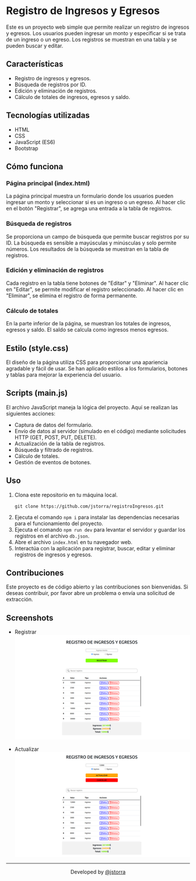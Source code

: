 # Registro de Ingresos y Egresos

Este es un proyecto web simple que permite realizar un registro de ingresos y egresos. Los usuarios pueden ingresar un monto y especificar si se trata de un ingreso o un egreso. Los registros se muestran en una tabla y se pueden buscar y editar.

## Características

- Registro de ingresos y egresos.
- Búsqueda de registros por ID.
- Edición y eliminación de registros.
- Cálculo de totales de ingresos, egresos y saldo.

## Tecnologías utilizadas

- HTML
- CSS
- JavaScript (ES6)
- Bootstrap

## Cómo funciona

### Página principal (index.html)

La página principal muestra un formulario donde los usuarios pueden ingresar un monto y seleccionar si es un ingreso o un egreso. Al hacer clic en el botón "Registrar", se agrega una entrada a la tabla de registros.

### Búsqueda de registros

Se proporciona un campo de búsqueda que permite buscar registros por su ID. La búsqueda es sensible a mayúsculas y minúsculas y solo permite números. Los resultados de la búsqueda se muestran en la tabla de registros.

### Edición y eliminación de registros

Cada registro en la tabla tiene botones de "Editar" y "Eliminar". Al hacer clic en "Editar", se permite modificar el registro seleccionado. Al hacer clic en "Eliminar", se elimina el registro de forma permanente.

### Cálculo de totales

En la parte inferior de la página, se muestran los totales de ingresos, egresos y saldo. El saldo se calcula como ingresos menos egresos.

## Estilo (style.css)

El diseño de la página utiliza CSS para proporcionar una apariencia agradable y fácil de usar. Se han aplicado estilos a los formularios, botones y tablas para mejorar la experiencia del usuario.

## Scripts (main.js)

El archivo JavaScript maneja la lógica del proyecto. Aquí se realizan las siguientes acciones:

- Captura de datos del formulario.
- Envío de datos al servidor (simulado en el código) mediante solicitudes HTTP (GET, POST, PUT, DELETE).
- Actualización de la tabla de registros.
- Búsqueda y filtrado de registros.
- Cálculo de totales.
- Gestión de eventos de botones.

## Uso

1. Clona este repositorio en tu máquina local.
   ```shell
   git clone https://github.com/jstorra/registroIngresos.git
   ```
2. Ejecuta el comando `npm i` para instalar las dependencias necesarias para el funcionamiento del proyecto.
3. Ejecuta el comando `npm run dev` para levantar el servidor y guardar los registros en el archivo `db.json`.
4. Abre el archivo `index.html` en tu navegador web.
5. Interactúa con la aplicación para registrar, buscar, editar y eliminar registros de ingresos y egresos.

## Contribuciones

Este proyecto es de código abierto y las contribuciones son bienvenidas. Si deseas contribuir, por favor abre un problema o envía una solicitud de extracción.

## Screenshots

- Registrar
  ![](img/projectMain.png)

- Actualizar
  ![](img/projectMainUpdate.png)

---

<p align="center">Developed by <a href="https://github.com/jstorra">@jstorra</a></p>
